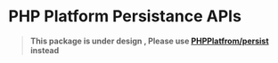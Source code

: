 # PHP Platform Persistance APIs

> **This package is under design , Please use [PHPPlatfrom/persist][PHPPlatfromPersist] instead**


[PHPPlatfromPersist]:https://github.com/PHPPlatform/persist